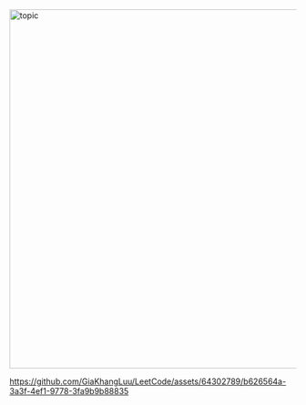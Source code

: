 <img width="630" alt="topic" src="https://github.com/GiaKhangLuu/LeetCode/assets/64302789/b5c36900-2e5f-4633-9254-588ad245b49e">

https://github.com/GiaKhangLuu/LeetCode/assets/64302789/b626564a-3a3f-4ef1-9778-3fa9b9b88835